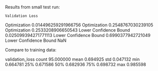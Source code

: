 Results from small test run:

	Validation Loss
Optimization	0.014496259291966756
Optimization	0.2548767030239105
Optimization	0.2533208906650543
Lower Confidence Bound	0.025099394271771113
Lower Confidence Bound	0.6990377942721049
Lower Confidence Bound	NaN

Compare to training data:

   validation_loss
count    95.000000
mean      0.694925
std       0.047132
min       0.664781
25%       0.671586
50%       0.682936
75%       0.698732
max       0.985598